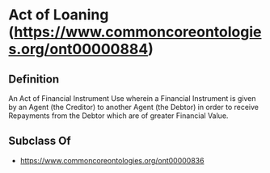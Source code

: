 # Act of Loaning (https://www.commoncoreontologies.org/ont00000884)

## Definition
An Act of Financial Instrument Use wherein a Financial Instrument is given by an Agent (the Creditor) to another Agent (the Debtor) in order to receive Repayments from the Debtor which are of greater Financial Value.

## Subclass Of
- https://www.commoncoreontologies.org/ont00000836

